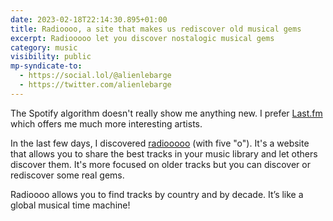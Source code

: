 ```yaml
---
date: 2023-02-18T22:14:30.895+01:00
title: Radioooo, a site that makes us rediscover old musical gems
excerpt: Radiooooo let you discover nostalogic musical gems
category: music
visibility: public
mp-syndicate-to:
  - https://social.lol/@alienlebarge
  - https://twitter.com/alienlebarge
---
```

The Spotify algorithm doesn't really show me anything new. I prefer [Last.fm](https://www.last.fm/) which offers me much more interesting artists.

In the last few days, I discovered [radiooooo](https://radiooooo.com/) (with five "o"). It's a website that allows you to share the best tracks in your music library and let others discover them.
It's more focused on older tracks but you can discover or rediscover some real gems.

Radioooo allows you to find tracks by country and by decade. It’s like a global musical time machine!
